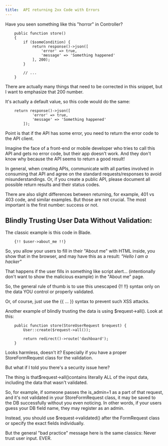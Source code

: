 ```yaml
---
title:  API returning 2xx Code with Errors
---
```


Have you seen something like this "horror" in Controller?


        public function store()
        {
            if ($someCondition) {
                return response()->json([
                    'error' => true,
                    'message' => 'Something happened'
                ], 200);
            }
        
            // ...
        }

There are actually many things that need to be corrected in this snippet, but I want to emphasize that 200 number.

It's actually a default value, so this code would do the same:


        return response()->json([
                'error' => true,
                'message' => 'Something happened'
            ]);

Point is that if the API has some error, you need to return the error code to the API client.

Imagine the face of a front-end or mobile developer who tries to call this API and gets no error code, but their app doesn't work. And they don't know why because the API seems to return a good result!

In general, when creating APIs, communicate with all parties involved in consuming that API and agree on the standard requests/responses to avoid misunderstandings. Or, if you create a public API, please document all possible return results and their status codes.

There are also slight differences between returning, for example, 401 vs 403 code, and similar examples. But those are not crucial. The most important is the first number: success or not.

## Blindly Trusting User Data Without Validation:
The classic example is this code in Blade.


        {!! $user->about_me !!}

So, you allow your users to fill in their "About me" with HTML inside, you show that in the browser, and may have this as a result: *"Hello I am a hacker"*


That happens if the user fills in something like script alert... (intentionally don't want to show the malicious example) in the "About me" page.

So, the general rule of thumb is to use this unescaped {!! !!} syntax only on the data YOU control or properly validated.

Or, of course, just use the {{ ... }} syntax to prevent such XSS attacks.

Another example of blindly trusting the data is using $request->all(). Look at this:


        public function store(StoreUserRequest $request) {
            User::create($request->all());
        
            return redirect()->route('dashboard');
        }

Looks harmless, doesn't it? Especially if you have a proper StoreFormRequest class for the validation.

But what if I told you there's a security issue here?

The thing is that<span class="text-[13px] bg-[#EDEEF3] px-2 py-1">$request->all()</span>contains literally ALL of the input data, including the data that wasn't validated.

So, for example, if someone passes the is_admin=1 as a part of that request, and it's not validated in your StoreFormRequest class, it may be saved to the DB successfully without you even noticing. In other words, if your users guess your DB field name, they may register as an admin.

Instead, you should use <span class="text-[13px] bg-[#EDEEF3] px-2 py-1">$request->validated()</span> after the FormRequest class or specify the exact fields individually.

But the general "bad practice" message here is the same classics: Never trust user input. EVER.
